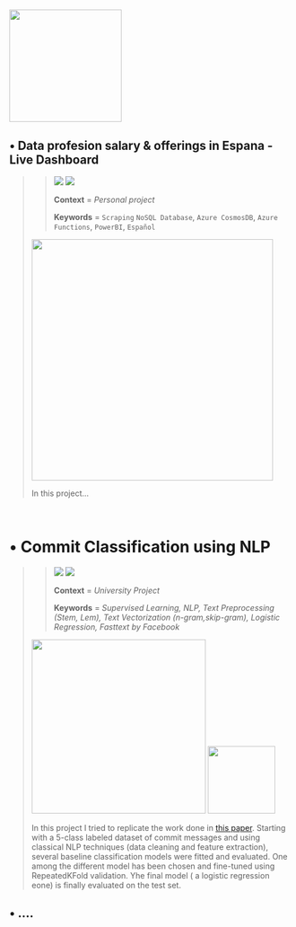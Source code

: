 # <img src="https://raw.githubusercontent.com/lorenzolazzari98/datascience-portfolio/master/images/header.jpg" width=200> 


## • Data profesion salary & offerings in Espana - Live Dashboard
>> [![](https://img.shields.io/badge/Github-View_on_Github-blue?logo=Github&style=flat-square)](https://github.com/lorenzolazzari98/dash-profesion-data-es) [![](https://img.shields.io/badge/Powerbi-Open_live_dashboard-yellow?logo=powerbi&style=flat-square)](https://app.powerbi.com/view?r=eyJrIjoiZDM1Y2MyY2UtOTdkNi00YTZlLWFmMTYtMzY4ZGViN2IxOGVlIiwidCI6Ijc4NDg0MWU1LTAxYjEtNGQ5My04NzczLTUwYzcxYWI4NWMzYiIsImMiOjl9) 
>>
>> **Context** = *Personal project*
>> 
>> **Keywords** = <code>Scraping</code> `NoSQL Database`, `Azure CosmosDB`, `Azure Functions`, `PowerBI`, `Español`
> 
> <img src="https://github.com/lorenzolazzari98/dash-profesion-data-es/blob/main/figures/cover.jpg?raw=true" width=430> 
> 
> In this project...

<br>

# • Commit Classification using NLP
>> [![](https://img.shields.io/badge/Github-View_on_Github-blue?logo=Github&style=flat-square)](https://github.com/lorenzolazzari98/commit-classification) [![](https://img.shields.io/badge/Jupyter-Open_main_notebook-orange?logo=jupyter&style=flat-square)](https://github.com/lorenzolazzari98/commit-classification/blob/main/scripts/Commit_Classification.ipynb) 
>>
>> **Context** = *University Project*
>> 
>> **Keywords** = *Supervised Learning, NLP, Text Preprocessing (Stem, Lem), Text Vectorization (n-gram,skip-gram), Logistic Regression, Fasttext by Facebook*
> 
> <img src="https://raw.githubusercontent.com/lorenzolazzari98/commit-classification/main/figures/data_example.jpg" width=310> <img src="https://raw.githubusercontent.com/lorenzolazzari98/commit-classification/c15d9775b7d5c70bebbe9179780adbebece193de/figures/logit_confusion_matrix.png" width=120 length=120>
> 
> In this project I tried to replicate the work done in [this paper](https://raw.githubusercontent.com/lorenzolazzari98/commit-classification/c15d9775b7d5c70bebbe9179780adbebece193de/reference/paper.pdf). Starting with a 5-class labeled dataset of commit messages and using classical NLP techniques (data cleaning and feature extraction), several baseline classification models were fitted and evaluated. One among the different model has been chosen and fine-tuned using RepeatedKFold validation. Yhe final model ( a logistic regression eone) is finally evaluated on the test set.
> 

## • ....

